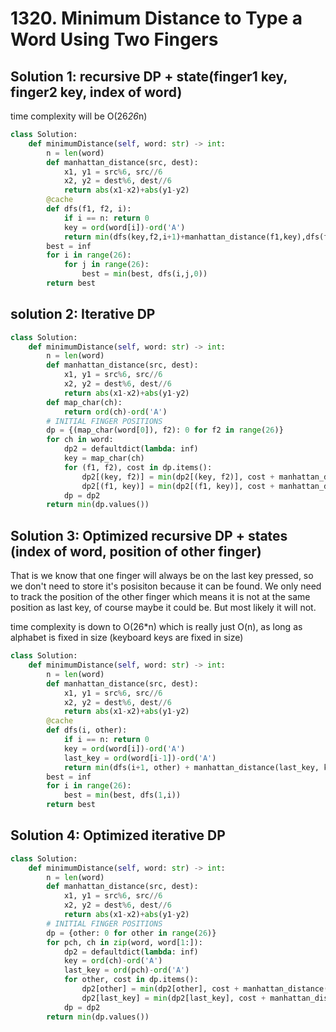 # 1320. Minimum Distance to Type a Word Using Two Fingers

## Solution 1: recursive DP + state(finger1 key, finger2 key, index of word)

time complexity will be O(26*26*n)

```py
class Solution:
    def minimumDistance(self, word: str) -> int:
        n = len(word)
        def manhattan_distance(src, dest):
            x1, y1 = src%6, src//6
            x2, y2 = dest%6, dest//6
            return abs(x1-x2)+abs(y1-y2)
        @cache
        def dfs(f1, f2, i):
            if i == n: return 0
            key = ord(word[i])-ord('A')
            return min(dfs(key,f2,i+1)+manhattan_distance(f1,key),dfs(f1,key,i+1)+manhattan_distance(f2,key))
        best = inf
        for i in range(26):
            for j in range(26):
                best = min(best, dfs(i,j,0))
        return best        
```

## solution 2: Iterative DP

```py
class Solution:
    def minimumDistance(self, word: str) -> int:
        n = len(word)
        def manhattan_distance(src, dest):
            x1, y1 = src%6, src//6
            x2, y2 = dest%6, dest//6
            return abs(x1-x2)+abs(y1-y2)
        def map_char(ch):
            return ord(ch)-ord('A')
        # INITIAL FINGER POSITIONS
        dp = {(map_char(word[0]), f2): 0 for f2 in range(26)}
        for ch in word:
            dp2 = defaultdict(lambda: inf)
            key = map_char(ch)
            for (f1, f2), cost in dp.items():
                dp2[(key, f2)] = min(dp2[(key, f2)], cost + manhattan_distance(f1, key))
                dp2[(f1, key)] = min(dp2[(f1, key)], cost + manhattan_distance(f2, key))
            dp = dp2
        return min(dp.values())
```

## Solution 3: Optimized recursive DP + states (index of word, position of other finger)

That is we know that one finger will always be on the last key pressed, so we don't need to store it's posisiton
because it can be found.  We only need to track the position of the other finger which means it is not at the 
same position as last key, of course maybe it could be. But most likely it will not.  

time complexity is down to O(26*n) which is really just O(n), as long as alphabet is fixed in size (keyboard keys are 
fixed in size)

```py
class Solution:
    def minimumDistance(self, word: str) -> int:
        n = len(word)
        def manhattan_distance(src, dest):
            x1, y1 = src%6, src//6
            x2, y2 = dest%6, dest//6
            return abs(x1-x2)+abs(y1-y2)
        @cache
        def dfs(i, other):
            if i == n: return 0
            key = ord(word[i])-ord('A')
            last_key = ord(word[i-1])-ord('A')
            return min(dfs(i+1, other) + manhattan_distance(last_key, key), dfs(i+1,last_key)+manhattan_distance(other,key))
        best = inf
        for i in range(26):
            best = min(best, dfs(1,i))
        return best
```

## Solution 4: Optimized iterative DP


```py
class Solution:
    def minimumDistance(self, word: str) -> int:
        n = len(word)
        def manhattan_distance(src, dest):
            x1, y1 = src%6, src//6
            x2, y2 = dest%6, dest//6
            return abs(x1-x2)+abs(y1-y2)
        # INITIAL FINGER POSITIONS
        dp = {other: 0 for other in range(26)}
        for pch, ch in zip(word, word[1:]):
            dp2 = defaultdict(lambda: inf)
            key = ord(ch)-ord('A')
            last_key = ord(pch)-ord('A')
            for other, cost in dp.items():
                dp2[other] = min(dp2[other], cost + manhattan_distance(last_key,key))
                dp2[last_key] = min(dp2[last_key], cost + manhattan_distance(other, key))
            dp = dp2
        return min(dp.values())
```